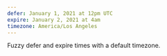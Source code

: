```yaml
---
defer: January 1, 2021 at 12pm UTC
expire: January 2, 2021 at 4am
timezone: America/Los Angeles
---
```


Fuzzy defer and expire times with a default timezone.
